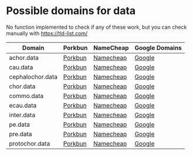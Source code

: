 # Possible domains for data

No function implemented to check if any of these work, but you can check manually with https://tld-list.com/

| Domain | Porkbun | NameCheap | Google Domains |
|---|---|---|---|
| achor.data | [Porkbun](https://porkbun.com/checkout/search?prb=e814663da1&tlds=&idnLanguage=&search=search&q=achor.data) | [Namecheap](https://www.namecheap.com/domains/registration/results/?domain=achor.data) | [Google](https://domains.google.com/registrar/search?searchTerm=achor.data) |
| cau.data | [Porkbun](https://porkbun.com/checkout/search?prb=e814663da1&tlds=&idnLanguage=&search=search&q=cau.data) | [Namecheap](https://www.namecheap.com/domains/registration/results/?domain=cau.data) | [Google](https://domains.google.com/registrar/search?searchTerm=cau.data) |
| cephalochor.data | [Porkbun](https://porkbun.com/checkout/search?prb=e814663da1&tlds=&idnLanguage=&search=search&q=cephalochor.data) | [Namecheap](https://www.namecheap.com/domains/registration/results/?domain=cephalochor.data) | [Google](https://domains.google.com/registrar/search?searchTerm=cephalochor.data) |
| chor.data | [Porkbun](https://porkbun.com/checkout/search?prb=e814663da1&tlds=&idnLanguage=&search=search&q=chor.data) | [Namecheap](https://www.namecheap.com/domains/registration/results/?domain=chor.data) | [Google](https://domains.google.com/registrar/search?searchTerm=chor.data) |
| commo.data | [Porkbun](https://porkbun.com/checkout/search?prb=e814663da1&tlds=&idnLanguage=&search=search&q=commo.data) | [Namecheap](https://www.namecheap.com/domains/registration/results/?domain=commo.data) | [Google](https://domains.google.com/registrar/search?searchTerm=commo.data) |
| ecau.data | [Porkbun](https://porkbun.com/checkout/search?prb=e814663da1&tlds=&idnLanguage=&search=search&q=ecau.data) | [Namecheap](https://www.namecheap.com/domains/registration/results/?domain=ecau.data) | [Google](https://domains.google.com/registrar/search?searchTerm=ecau.data) |
| inter.data | [Porkbun](https://porkbun.com/checkout/search?prb=e814663da1&tlds=&idnLanguage=&search=search&q=inter.data) | [Namecheap](https://www.namecheap.com/domains/registration/results/?domain=inter.data) | [Google](https://domains.google.com/registrar/search?searchTerm=inter.data) |
| pe.data | [Porkbun](https://porkbun.com/checkout/search?prb=e814663da1&tlds=&idnLanguage=&search=search&q=pe.data) | [Namecheap](https://www.namecheap.com/domains/registration/results/?domain=pe.data) | [Google](https://domains.google.com/registrar/search?searchTerm=pe.data) |
| pre.data | [Porkbun](https://porkbun.com/checkout/search?prb=e814663da1&tlds=&idnLanguage=&search=search&q=pre.data) | [Namecheap](https://www.namecheap.com/domains/registration/results/?domain=pre.data) | [Google](https://domains.google.com/registrar/search?searchTerm=pre.data) |
| protochor.data | [Porkbun](https://porkbun.com/checkout/search?prb=e814663da1&tlds=&idnLanguage=&search=search&q=protochor.data) | [Namecheap](https://www.namecheap.com/domains/registration/results/?domain=protochor.data) | [Google](https://domains.google.com/registrar/search?searchTerm=protochor.data) |
